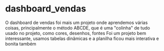 # dashboard_vendas
O dashboard de vendas foi mais um projeto onde aprendemos várias coisas, principalmente o método ABCDE, que é uma "colinha" de tudo usado no projeto, como cores, desenhos, fontes
Foi um projeto bem interessante, usamos tabelas dinâmicas e a planilha ficou mais interativa e bonita também
